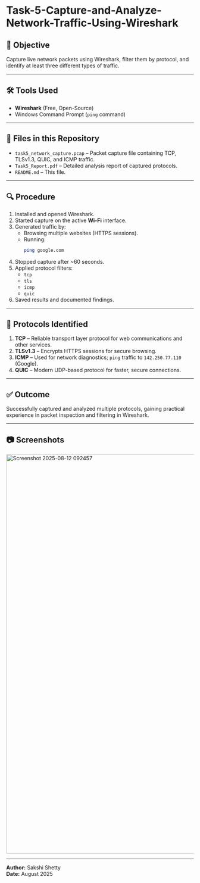 # Task-5-Capture-and-Analyze-Network-Traffic-Using-Wireshark

## 📌 Objective
Capture live network packets using Wireshark, filter them by protocol, and identify at least three different types of traffic.

---

## 🛠 Tools Used
- **Wireshark** (Free, Open-Source)
- Windows Command Prompt (`ping` command)

---

## 📂 Files in this Repository
- `task5_network_capture.pcap` – Packet capture file containing TCP, TLSv1.3, QUIC, and ICMP traffic.
- `Task5_Report.pdf` – Detailed analysis report of captured protocols.
- `README.md` – This file.

---

## 🔍 Procedure
1. Installed and opened Wireshark.
2. Started capture on the active **Wi-Fi** interface.
3. Generated traffic by:
   - Browsing multiple websites (HTTPS sessions).
   - Running:
     ```bash
     ping google.com
     ```
4. Stopped capture after ~60 seconds.
5. Applied protocol filters:
   - `tcp`
   - `tls`
   - `icmp`
   - `quic`
6. Saved results and documented findings.

---

## 📡 Protocols Identified
1. **TCP** – Reliable transport layer protocol for web communications and other services.
2. **TLSv1.3** – Encrypts HTTPS sessions for secure browsing.
3. **ICMP** – Used for network diagnostics; `ping` traffic to `142.250.77.110` (Google).
4. **QUIC** – Modern UDP-based protocol for faster, secure connections.

---

## ✅ Outcome
Successfully captured and analyzed multiple protocols, gaining practical experience in packet inspection and filtering in Wireshark.

---

## 📷 Screenshots
<img width="1911" height="1073" alt="Screenshot 2025-08-12 092457" src="https://github.com/user-attachments/assets/bd207ba9-848e-4d4f-925e-0312d645209a" />


---

**Author:** Sakshi Shetty  
**Date:** August 2025
